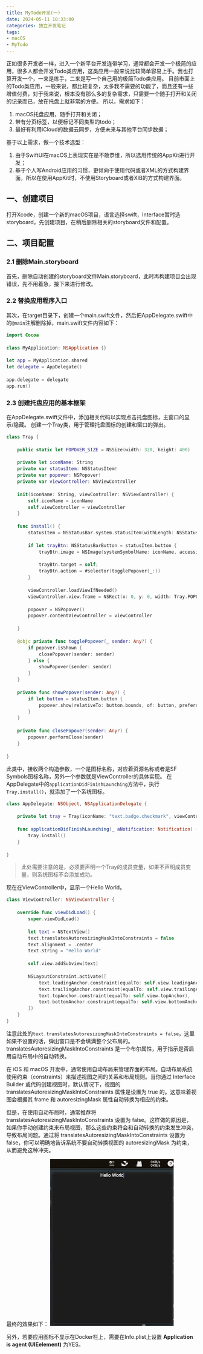 ```yaml
---
title: MyTodo开发(一)
date: 2024-05-11 18:33:00
categories: 独立开发笔记
tags:
- macOS
- MyTodo
---
```


正如很多开发者一样，进入一个新平台开发连带学习，通常都会开发一个极简的应用，很多人都会开发Todo类应用，这类应用一般来说比较简单容易上手。我也打算开发一个，一来是练手，二来是写一个自己用的极简Todo类应用。
目前市面上的Todo类应用，一般来说，都比较复杂，太多我不需要的功能了，而且还有一些增值付费，对于我来说，根本没有那么多的复杂需求，只需要一个随手打开和关闭的记录而已，放在托盘上就非常的方便。
所以，需求如下：
1. macOS托盘应用，随手打开和关闭；
2. 带有分页标签，以便标记不同类型的todo；
3. 最好有利用iCloud的数据云同步，方便未来与其他平台同步数据；

基于以上需求，做一个技术选型：
1. 由于SwiftUI在macOS上表现实在是不敢恭维，所以选用传统的AppKit进行开发；
2. 基于个人写Android应用的习惯，更倾向于使用代码或者XML的方式构建界面，所以在使用AppKit时，不使用Storyboard或者XIB的方式构建界面。

## 一、创建项目
打开Xcode，创建一个新的macOS项目，语言选择swift，Interface暂时选storyboard，先创建项目，在稍后删除相关的storyboard文件和配置。

## 二、项目配置

### 2.1 删除Main.storyboard
首先，删除自动创建的storyboard文件Main.storyboard，此时再构建项目会出现错误，先不用着急，接下来进行修改。

### 2.2 替换应用程序入口
其次，在target目录下，创建一个main.swift文件，然后把AppDelegate.swift中的`@main`注解删除掉，main.swift文件内容如下：
```swift
import Cocoa

class MyApplication: NSApplication {}

let app = MyApplication.shared
let delegate = AppDelegate()

app.delegate = delegate
app.run()
```

### 2.3 创建托盘应用的基本框架
在AppDelegate.swift文件中，添加相关代码以实现点击托盘图标，主窗口的显示/隐藏。
创建一个Tray类，用于管理托盘图标的创建和窗口的弹出。
```swift
class Tray {
    
    public static let POPOVER_SIZE = NSSize(width: 320, height: 400)
    
    private let iconName: String
    private var statusItem: NSStatusItem!
    private var popover: NSPopover!
    private var viewController: NSViewController
    
    init(iconName: String, viewController: NSViewController) {
        self.iconName = iconName
        self.viewController = viewController
    }
    
    func install() {
        statusItem = NSStatusBar.system.statusItem(withLength: NSStatusItem.variableLength)
        
        if let trayBtn: NSStatusBarButton = statusItem.button {
            trayBtn.image = NSImage(systemSymbolName: iconName, accessibilityDescription: nil)
            
            trayBtn.target = self;
            trayBtn.action = #selector(togglePopover(_:))
        }
        
        viewController.loadViewIfNeeded()
        viewController.view.frame = NSRect(x: 0, y: 0, width: Tray.POPOVER_SIZE.width, height: Tray.POPOVER_SIZE.height)
        
        popover = NSPopover()
        popover.contentViewController = viewController
        
    }
    
    @objc private func togglePopover(_ sender: Any?) {
        if popover.isShown {
            closePopover(sender: sender)
        } else {
            showPopover(sender: sender)
        }
    }

    private func showPopover(sender: Any?) {
        if let button = statusItem.button {
            popover.show(relativeTo: button.bounds, of: button, preferredEdge: NSRectEdge.minY)
        }
    }

    private func closePopover(sender: Any?) {
        popover.performClose(sender)
    }
    
}
```
此类中，接收两个构造参数，一个是图标名称，对应着资源名称或者是SF Symbols图标名称，另外一个参数就是ViewController的具体实现。
在AppDelegate中的`applicationDidFinishLaunching`方法中，执行`Tray.install()`，就添加了一个系统图标。
```swift
class AppDelegate: NSObject, NSApplicationDelegate {
    
    private let tray = Tray(iconName: "text.badge.checkmark", viewController: ViewController())
    
    func applicationDidFinishLaunching(_ aNotification: Notification) {
        tray.install()
    }
    
}
```
> 此处需要注意的是，必须要声明一个Tray的成员变量，如果不声明成员变量，则系统图标不会添加成功。

现在在ViewController中，显示一个Hello World。
```swift
class ViewController: NSViewController {

    override func viewDidLoad() {
        super.viewDidLoad()

        let text = NSTextView()
        text.translatesAutoresizingMaskIntoConstraints = false
        text.alignment = .center
        text.string = "Hello World"
        
        self.view.addSubview(text)
        
        NSLayoutConstraint.activate([
            text.leadingAnchor.constraint(equalTo: self.view.leadingAnchor),
            text.trailingAnchor.constraint(equalTo: self.view.trailingAnchor),
            text.topAnchor.constraint(equalTo: self.view.topAnchor),
            text.bottomAnchor.constraint(equalTo: self.view.bottomAnchor)
        ])
    }
}
```
注意此处的`text.translatesAutoresizingMaskIntoConstraints = false`，这里如果不设置的话，弹出窗口是不会填满整个父布局的。
translatesAutoresizingMaskIntoConstraints 是一个布尔属性，用于指示是否启用自动布局中的自动转换。

在 iOS 和 macOS 开发中，通常使用自动布局来管理界面的布局。自动布局系统使用约束（constraints）来描述视图之间的关系和布局规则。当你通过 Interface Builder 或代码创建视图时，默认情况下，视图的 translatesAutoresizingMaskIntoConstraints 属性是设置为 true 的。这意味着视图会根据其 frame 和 autoresizingMask 属性自动转换为相应的约束。

但是，在使用自动布局时，通常推荐将 translatesAutoresizingMaskIntoConstraints 设置为 false。这样做的原因是，如果你手动创建约束来布局视图，那么这些约束将会和自动转换的约束发生冲突，导致布局问题。通过将 translatesAutoresizingMaskIntoConstraints 设置为 false，你可以明确地告诉系统不要自动转换视图的 autoresizingMask 为约束，从而避免这种冲突。

最终的效果如下：
![tray_app_hello_world](../images/tray_app_hello_world.png)

另外，若要应用图标不显示在Docker栏上，需要在Info.plist上设置 **Application is agent (UIEelement)** 为YES。